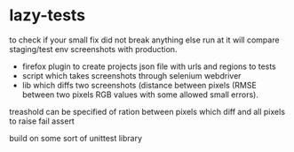 lazy-tests
==========

to check if your small fix did not break anything else run at it will compare 
staging/test env screenshots with production.

* firefox plugin to create projects json file with urls and regions to tests
* script which takes screenshots through selenium webdriver
* lib which diffs two screenshots (distance between pixels (RMSE between two pixels RGB values with some allowed small errors).

treashold can be specified of ration between pixels which diff and all pixels to raise fail assert

build on some sort of unittest library
